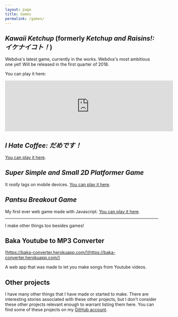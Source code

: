 ```yaml
---
layout: page
title: Games
permalink: /games/
---
```


## *Kawaii Ketchup* (formerly *Ketchup and Raisins!: イケナイコト！*)

Webdva's latest game, currently in the works. Webdva's most ambitious one yet! Will be released in the first quarter of 2018.

You can play it here:

<iframe frameborder="0" src="https://itch.io/embed/193395" width="552" height="167"></iframe>

## *I Hate Coffee: だめです！*

[You can play it here](https://webdva.github.io/I-Hate-Coffee-/public_html/).

## *Super Simple and Small 2D Platformer Game*

It *really* lags on mobile devices. [You can play it here](https://webdva.github.io/Super-Simple-and-Small-2D-Platformer-Game/public_html/index.html).

## *Pantsu Breakout Game*

My first ever web game made with Javascript. [You can play it here](https://webdva.github.io/Pantsu-Breakout-Game/public_html/).

---

I make other things too besides games!

## Baka Youtube to MP3 Converter

[https://baka-converter.herokuapp.com/](https://baka-converter.herokuapp.com/)

A web app that was made to let you make songs from Youtube videos.

## Other projects

I have many other things that I have made or started to make. There are interesting stories associated with these other projects, but I don't consider these other projects relevant enough to warrant listing them here. You can find some of these projects on my [GitHub account](https://github.com/webDva).